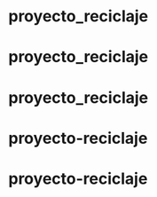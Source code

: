 # proyecto_reciclaje
# proyecto_reciclaje
# proyecto_reciclaje
# proyecto-reciclaje
# proyecto-reciclaje
